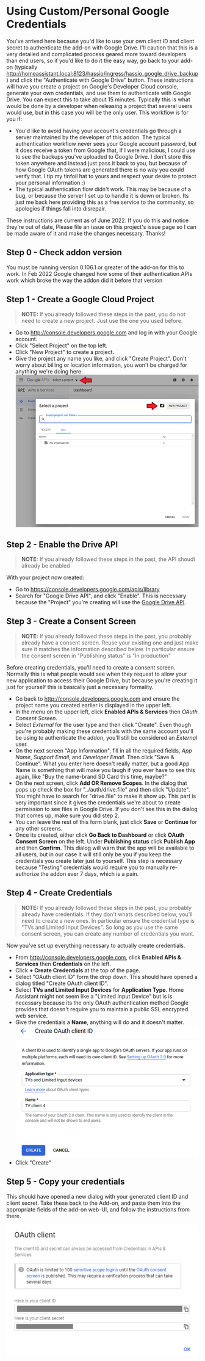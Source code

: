 # Using Custom/Personal Google Credentials
You've arrived here because you'd like to use your own client ID and client secret to authenticate the add-on with Google Drive.  I'll caution that this is a very detailed and complicated process geared more toward developers than end users, so if you'd like to do it the easy way, go back to your add-on (typically http://homeassistant.local:8123/hassio/ingress/hassio_google_drive_backup) and click the "Authenticate with Google Drive" button.  These instructions will have you create a project on Google's Developer Cloud console, generate your own credentials, and use them to authenticate with Google Drive.  You can expect this to take about 15 minutes.  Typically this is what would be done by a developer when releasing a project that several users would use, but in this case you will be the only user.  This workflow is for you if:
* You'd like to avoid having your account's credentials go through a server maintained by the developer of this addon.  The typical authentication workflow never sees your Google account password, but it does receive a token from Google that, if I were malicious, I could use to see the backups you've uploaded to Google Drive.  I don't store this token anywhere and instead just pass it back to you, but because of how Google OAuth tokens are generated there is no way you could verify that.  I tip my tinfoil hat to yours and respect your desire to protect your personal information :)
* The typical authentication flow didn't work.  This may be because of a bug, or because the server I set up to handle it is down or broken.  Its just me back here providing this as a free service to the community, so apologies if things fall into disrepair.

These instructions are current as of June 2022.  If you do this and notice they're out of date, Please file an issue on this project's issue page so I can be made aware of it and make the changes necessary.  Thanks!

## Step 0 - Check addon version
You must be running version 0.106.1 or greater of the add-on for this to work.  In Feb 2022 Google changed how some of their authentication APIs work which broke the way the addon did it before that version
## Step 1 - Create a Google Cloud Project
>**NOTE:** If you already followed these steps in the past, you do not need to create a new project.  Just use the one you used before.
* Go to http://console.developers.google.com and log in with your Google account.
* Click "Select Project" on the top left.
* Click "New Project" to create a project.
* Give the project any name you like, and click "Create Project".  Don't worry about billing or location information, you won't be charged for anything we're doing here.
![](images/step1.png)

## Step 2 - Enable the Drive API

>**NOTE:** If you already followed these steps in the past, the API shoudl already be enabled

With your project now created:
* Go to https://console.developers.google.com/apis/library
* Search for "Google Drive API", and click "Enable".  This is necessary because the "Project" you're creating will use the [Google Drive API](https://developers.google.com/drive/api/v3/reference). 

## Step 3 - Create a Consent Screen
>**NOTE:** If you already followed these steps in the past, you probably already have a consent screen.  Reuse your existing one and just make sure it matches the information described below.  In particular ensure the consent screen in "Publishing status" is "In production"

Before creating credentials, you'll need to create a consent screen.  Normally this is what people would see when they request to allow your new application to access their Google Drive, but because you're creating it just for yourself this is basically just a necessary formality.
* Go back to http://console.developers.google.com and ensure the project name you created earlier is displayed in the upper left.
* In the menu on the upper left, click **Enabled APIs & Services** then *OAuth Consent Screen*.
* Select *External* for the user type and then click "Create".  Even though you're probably making these credentials with the same account you'll be using to authenticate the addon, you'll still be considered an *External* user.  
* On the next screen "App Information", fill in all the required fields, *App Name*, *Support Email*, and *Developer Email*.  Then click "Save & Continue".  What you enter here doesn't really matter, but a good App Name is something that will make you laugh if you ever have to see this again, like "Buy the name-brand SD Card this time, maybe?"
* On the next screen, click **Add OR Remove Scopes**.  In the dialog that pops up check the box for "../auth/drive.file" and then click "Update".  You might have to search for "drive.file" to make it show up.  This part is very important since it gives the credentials we're about to create permission to see files in Google Drive.  If you don't see this in the dialog that comes up, make sure you did step 2.
* You can leave the rest of this form blank, just click **Save**  or **Continue** for any other screens.
* Once its created, either click **Go Back to Dashboard** or click **OAuth Consent Screen** on the left.  Under **Publishing status** click **Publish App** and then **Confirm**.  This dialog will warn that the app will be available to all users, but in our case it will still only be you if you keep the credentials you create later just to yourself.  This step is necessary because "Testing" credentials would require you to manually re-authorize the addon ever 7 days, which is a pain.

## Step 4 - Create Credentials
>**NOTE:** If you already followed these steps in the past, you probably already have credentials.  If they don't whats described below, you'll need to create a new ones.  In particular ensure the credential type is "TVs and Limited Input Devices".  So long as you use the same consent screen, you can create any number of credentials you want.

Now you've set up everything necessary to actually create credentials.
* From http://console.developers.google.com, click **Enabled APIs & Services** then **Credentials** on the left.
* Click **+ Create Credentials** at the top of the page.
* Select "OAuth client ID" form the drop down.
This should have opened a dialog titled "Create OAuth client ID".
* Select **TVs and Limited Input Devices** for **Application Type**.  Home Assistant might not seem like a "Limited Input Device" but is is necessary because its the only OAuth authentication method Google provides that doesn't require you to maintain a public SSL encrypted web service. 
* Give the credentials a **Name**, anything will do and it doesn't matter.
![](images/step4.png)
* Click "Create"


## Step 5 - Copy your credentials
This should have opened a new dialog with your generated client ID and client secret.  Take these back to the Add-on, and paste them into the appropriate fields of the add-on web-UI, and follow the instructions from there.

![](images/step5.png)
